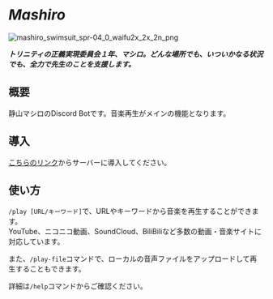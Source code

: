 # ***Mashiro***

![mashiro_swimsuit_spr-04_0_waifu2x_2x_2n_png](https://github.com/mimaraka/mashiro/assets/106879397/9d085f2d-8846-4f4b-b992-a2bbfef8c0ad)

***トリニティの正義実現委員会１年、マシロ。どんな場所でも、いついかなる状況でも、全力で先生のことを支援します。***

## 概要
静山マシロのDiscord Botです。音楽再生がメインの機能となります。

## 導入
[こちらのリンク](https://discord.com/api/oauth2/authorize?client_id=1105880759857860709&permissions=4915795037248&scope=bot%20applications.commands)からサーバーに導入してください。

## 使い方
`/play [URL/キーワード]`で、URLやキーワードから音楽を再生することができます。  
YouTube、ニコニコ動画、SoundCloud、BiliBiliなど多数の動画・音楽サイトに対応しています。

また、`/play-file`コマンドで、ローカルの音声ファイルをアップロードして再生することもできます。

詳細は`/help`コマンドからご確認ください。
